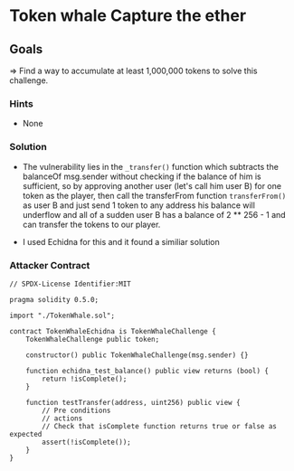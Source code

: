 # Token whale Capture the ether

## Goals

=> Find a way to accumulate at least 1,000,000 tokens to solve this challenge.

### Hints

- None

### Solution

- The vulnerability lies in the `_transfer()` function which subtracts the balanceOf msg.sender without checking if the balance of him is sufficient, so by approving another user (let's call him user B) for one token as the player, then call the transferFrom function `transferFrom()` as user B and just send 1 token to any address his balance will underflow and all of a sudden user B has a balance of 2 \*\* 256 - 1 and can transfer the tokens to our player.

- I used Echidna for this and it found a similiar solution

### Attacker Contract

```solidity
// SPDX-License Identifier:MIT

pragma solidity 0.5.0;

import "./TokenWhale.sol";

contract TokenWhaleEchidna is TokenWhaleChallenge {
    TokenWhaleChallenge public token;

    constructor() public TokenWhaleChallenge(msg.sender) {}

    function echidna_test_balance() public view returns (bool) {
        return !isComplete();
    }

    function testTransfer(address, uint256) public view {
        // Pre conditions
        // actions
        // Check that isComplete function returns true or false as expected
        assert(!isComplete());
    }
}
```
